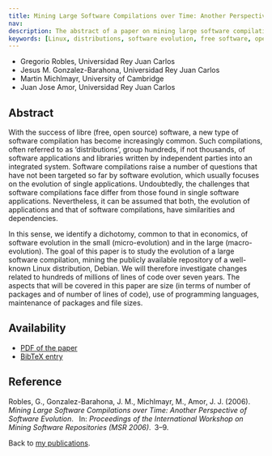 ```yaml
---
title: Mining Large Software Compilations over Time: Another Perspective of Software Evolution
nav:
description: The abstract of a paper on mining large software compilations
keywords: [Linux, distributions, software evolution, free software, open source, FLOSS]
---
```


<ul class = "author">
<li><span class = "author">Gregorio Robles,</span>
    <span class = "affiliation">Universidad Rey Juan Carlos</span></li>
<li><span class = "author">Jesus M. Gonzalez-Barahona,</span>
    <span class = "affiliation">Universidad Rey Juan Carlos</span></li>
<li><span class = "author">Martin Michlmayr,</span>
    <span class = "affiliation">University of Cambridge</span></li>
<li><span class = "author">Juan Jose Amor,</span>
    <span class = "affiliation">Universidad Rey Juan Carlos</span></li>
</ul>

<h2>Abstract</h2>

With the success of libre (free, open source) software, a new type of
software compilation has become increasingly common. Such compilations,
often referred to as &lsquo;distributions&rsquo;, group hundreds, if not
thousands, of software applications and libraries written by independent
parties into an integrated system.  Software compilations raise a number of
questions that have not been targeted so far by software evolution, which
usually focuses on the evolution of single applications.  Undoubtedly, the
challenges that software compilations face differ from those found in
single software applications. Nevertheless, it can be assumed that both,
the evolution of applications and that of software compilations, have
similarities and dependencies.

In this sense, we identify a dichotomy, common to that in economics, of
software evolution in the small (micro-evolution) and in the large
(macro-evolution).  The goal of this paper is to study the evolution of a
large software compilation, mining the publicly available repository of a
well-known Linux distribution, Debian.  We will therefore investigate
changes related to hundreds of millions of lines of code over seven years.
The aspects that will be covered in this paper are size (in terms of number
of packages and of number of lines of code), use of programming languages,
maintenance of packages and file sizes.

<h2>Availability</h2>

<ul>

<li><a href = "../robles_et_al-mining-large-compilations.pdf">PDF of the
paper</a></li>

<li><a href = "../robles_et_al-mining-large-compilations.bib">BibTeX entry</a></li>

</ul>

<h2>Reference</h2>

Robles, G., Gonzalez-Barahona, J. M., Michlmayr, M., Amor, J. J.
(2006).&ensp;<i>Mining Large Software Compilations over Time: Another
Perspective of Software Evolution</i>.&ensp; In: <i>Proceedings of the
International Workshop on Mining Software Repositories (MSR
2006)</i>.&ensp;3&ndash;9.

Back to <a href = "..">my publications</a>.

